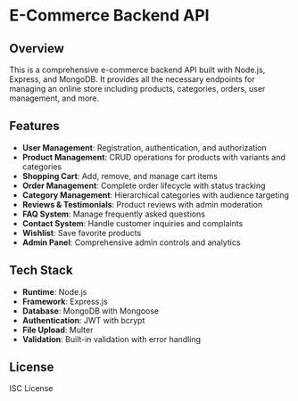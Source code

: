 # E-Commerce Backend API

## Overview

This is a comprehensive e-commerce backend API built with Node.js, Express, and MongoDB. It provides all the necessary endpoints for managing an online store including products, categories, orders, user management, and more.

## Features

- **User Management**: Registration, authentication, and authorization
- **Product Management**: CRUD operations for products with variants and categories
- **Shopping Cart**: Add, remove, and manage cart items
- **Order Management**: Complete order lifecycle with status tracking
- **Category Management**: Hierarchical categories with audience targeting
- **Reviews & Testimonials**: Product reviews with admin moderation
- **FAQ System**: Manage frequently asked questions
- **Contact System**: Handle customer inquiries and complaints
- **Wishlist**: Save favorite products
- **Admin Panel**: Comprehensive admin controls and analytics

## Tech Stack

- **Runtime**: Node.js
- **Framework**: Express.js
- **Database**: MongoDB with Mongoose
- **Authentication**: JWT with bcrypt
- **File Upload**: Multer
- **Validation**: Built-in validation with error handling


## License

ISC License

